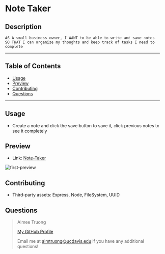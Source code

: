 # Note Taker


## Description
    AS A small business owner, I WANT to be able to write and save notes
    SO THAT I can organize my thoughts and keep track of tasks I need to complete

---

## Table of Contents
- [Usage](#usage)
- [Preview](#preview)
- [Contributing](#contributing)
- [Questions](#questions)

---


## Usage
- Create a note and click the save button to save it, click previous notes to see it completely


## Preview
- Link: [Note-Taker](https://warm-sands-32649.herokuapp.com/)

![first-preview](https://user-images.githubusercontent.com/95596045/158002711-f0ea97dc-66d0-4e30-8214-5dd2892d5a4d.JPG)


## Contributing
- Third-party assets: Express, Node, FileSystem, UUID


## Questions
>Aimee Truong
>
>[My GitHub Profile](https://github.com/aimtruong)
>
>Email me at aimtruong@ucdavis.edu if you have any additional questions!

    
